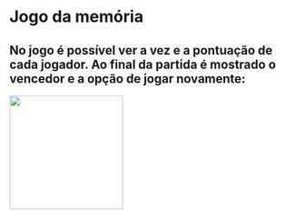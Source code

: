 # Jogo da memória
## No jogo é possível ver a vez e a pontuação de cada jogador. Ao final da partida é mostrado o vencedor e a opção de jogar novamente:

<div text-align="center"><img border-radius="10px" width="200px" src= "./imagens/memoria.gif"></div>
